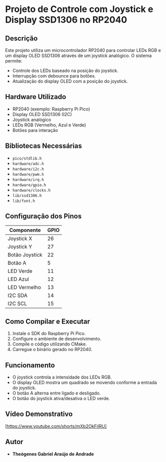 # Projeto de Controle com Joystick e Display SSD1306 no RP2040

## Descrição
Este projeto utiliza um microcontrolador RP2040 para controlar LEDs RGB e um display OLED SSD1306 através de um joystick analógico. O sistema permite:
- Controle dos LEDs baseado na posição do joystick.
- Interrupção com debounce para botões.
- Atualização do display OLED com a posição do joystick.

## Hardware Utilizado
- RP2040 (exemplo: Raspberry Pi Pico)
- Display OLED SSD1306 (I2C)
- Joystick analógico
- LEDs RGB (Vermelho, Azul e Verde)
- Botões para interação

## Bibliotecas Necessárias
- `pico/stdlib.h`
- `hardware/adc.h`
- `hardware/i2c.h`
- `hardware/pwm.h`
- `hardware/irq.h`
- `hardware/gpio.h`
- `hardware/clocks.h`
- `lib/ssd1306.h`
- `lib/font.h`

## Configuração dos Pinos
| Componente  | GPIO |
|------------|------|
| Joystick X | 26   |
| Joystick Y | 27   |
| Botão Joystick | 22   |
| Botão A   | 5    |
| LED Verde  | 11   |
| LED Azul   | 12   |
| LED Vermelho | 13  |
| I2C SDA    | 14   |
| I2C SCL    | 15   |

## Como Compilar e Executar
1. Instale o SDK do Raspberry Pi Pico.
2. Configure o ambiente de desenvolvimento.
3. Compile o código utilizando CMake.
4. Carregue o binário gerado no RP2040.

## Funcionamento
- O joystick controla a intensidade dos LEDs RGB.
- O display OLED mostra um quadrado se movendo conforme a entrada do joystick.
- O botão A alterna entre ligado e desligado.
- O botão do joystick ativa/desativa o LED verde.

## Vídeo Demonstrativo
[https://www.youtube.com/shorts/mXb2OkFiIRU]

## Autor
- **Theógenes Gabriel Araújo de Andrade**

